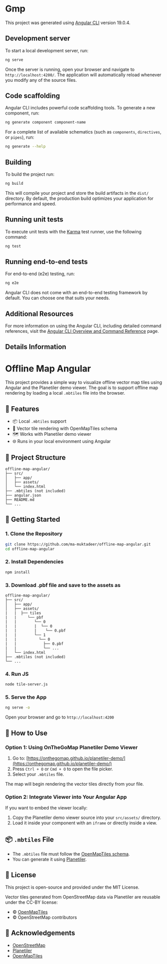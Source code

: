 # Gmp

This project was generated using [Angular CLI](https://github.com/angular/angular-cli) version 19.0.4.

## Development server

To start a local development server, run:

```bash
ng serve
```

Once the server is running, open your browser and navigate to `http://localhost:4200/`. The application will automatically reload whenever you modify any of the source files.

## Code scaffolding

Angular CLI includes powerful code scaffolding tools. To generate a new component, run:

```bash
ng generate component component-name
```

For a complete list of available schematics (such as `components`, `directives`, or `pipes`), run:

```bash
ng generate --help
```

## Building

To build the project run:

```bash
ng build
```

This will compile your project and store the build artifacts in the `dist/` directory. By default, the production build optimizes your application for performance and speed.

## Running unit tests

To execute unit tests with the [Karma](https://karma-runner.github.io) test runner, use the following command:

```bash
ng test
```

## Running end-to-end tests

For end-to-end (e2e) testing, run:

```bash
ng e2e
```

Angular CLI does not come with an end-to-end testing framework by default. You can choose one that suits your needs.

## Additional Resources

For more information on using the Angular CLI, including detailed command references, visit the [Angular CLI Overview and Command Reference](https://angular.dev/tools/cli) page.

## Details Information
# Offline Map Angular

This project provides a simple way to visualize offline vector map tiles using Angular and the Planetiler demo viewer. The goal is to support offline map rendering by loading a local `.mbtiles` file into the browser.

## 🔧 Features

- 📦 Local `.mbtiles` support
- 🧭 Vector tile rendering with OpenMapTiles schema
- 🗺️ Works with Planetiler demo viewer
- 🌐 Runs in your local environment using Angular

## 📁 Project Structure

```
offline-map-angular/
├── src/
│   ├── app/
│   ├── assets/
│   └── index.html
├── .mbtiles (not included)
├── angular.json
├── README.md
└── ...
```

## 🚀 Getting Started

### 1. Clone the Repository
```bash
git clone https://github.com/ma-muktadeer/offline-map-angular.git
cd offline-map-angular
```

### 2. Install Dependencies
```bash
npm install
```

### 3. Download .pbf file and save to the assets as
```
offline-map-angular/
├── src/
│   ├── app/
│   ├── assets/
|   |  ├── tiles
|   |     └── pbf
|   |        └── 0
|   |        |  └── 0
|   |        |    └── 0.pbf
|   |        └── 1
|   |          └── 0
|   |            ├── 0.pbf
|   |            └── ...
│   └── index.html
├── .mbtiles (not included)
└── ...
```

### 4. Run JS
```bash
node tile-server.js
```

### 5. Serve the App
```bash
ng serve -o
```

Open your browser and go to `http://localhost:4200`

## 🧪 How to Use

### Option 1: Using OnTheGoMap Planetiler Demo Viewer

1. Go to: [https://onthegomap.github.io/planetiler-demo/](https://onthegomap.github.io/planetiler-demo/)
2. Press `Ctrl + O` or `Cmd + O` to open the file picker.
3. Select your `.mbtiles` file.

The map will begin rendering the vector tiles directly from your file.

### Option 2: Integrate Viewer into Your Angular App

If you want to embed the viewer locally:

1. Copy the Planetiler demo viewer source into your `src/assets/` directory.
2. Load it inside your component with an `iframe` or directly inside a view.

## 📦 `.mbtiles` File

- The `.mbtiles` file must follow the [OpenMapTiles schema](https://openmaptiles.org/schema/).
- You can generate it using [Planetiler](https://github.com/onthegomap/planetiler).

## 📄 License

This project is open-source and provided under the MIT License.

Vector tiles generated from OpenStreetMap data via Planetiler are reusable under the CC-BY license:

- © [OpenMapTiles](https://github.com/openmaptiles/openmaptiles/)
- © OpenStreetMap contributors

## 🙌 Acknowledgements

- [OpenStreetMap](https://www.openstreetmap.org/)
- [Planetiler](https://github.com/onthegomap/planetiler)
- [OpenMapTiles](https://www.openmaptiles.org/)


